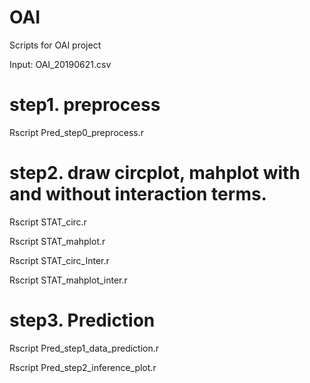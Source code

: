 # OAI
Scripts for OAI project

Input: OAI_20190621.csv

# step1. preprocess

Rscript Pred_step0_preprocess.r

# step2. draw circplot, mahplot with and without interaction terms.

Rscript STAT_circ.r

Rscript STAT_mahplot.r

Rscript STAT_circ_Inter.r

Rscript STAT_mahplot_inter.r

# step3. Prediction

Rscript Pred_step1_data_prediction.r

Rscript Pred_step2_inference_plot.r








